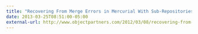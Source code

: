 ```yaml
---
title: "Recovering From Merge Errors in Mercurial With Sub-Repositories and Named Branches"
date: 2013-03-25T08:51:00-05:00
external-url: http://www.objectpartners.com/2012/03/08/recovering-from-merge-errors-in-mercurial-with-sub-repositories-and-named-branches
---
```

